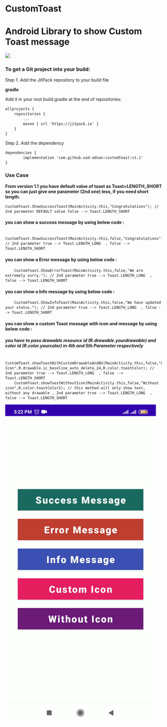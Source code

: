 # CustomToast
<h1>Android Library to show Custom Toast message</h1>

[![](https://jitpack.io/v/sad-adnan/customToast.svg)](https://jitpack.io/#sad-adnan/customToast)

<h3><b>To get a Git project into your build:</b></h3>

Step 1. Add the JitPack repository to your build file

<b>gradle</b>

Add it in your root build.gradle at the end of repositories:

	allprojects {
		repositories {
			...
			maven { url 'https://jitpack.io' }
		}
	}
Step 2. Add the dependency

	dependencies {
	        implementation 'com.github.sad-adnan:customToast:v1.1'
	}
  
  <h3><b> Use Case</b></h3>
  
  <b>From version 1.1 you have default value of toast as Toast>LENGTH_SHORT so you can just give one parameter (2nd one) less, if you need short length.</b>
  
  	CustomToast.ShowSuccessToast(MainActivity.this,"Congratulations"); // 2nd parameter DEFAULT value false --> Toast.LENGTH_SHORT
  
  <h4>you can show a success message by using below code :</h4>
        
        CustomToast.ShowSuccessToast(MainActivity.this,false,"Congratulations"); // 2nd parameter true --> Toast.LENGTH_LONG  , false --> Toast.LENGTH_SHORT
                 
  <h4>you can show a Error message by using below code :</h4>
        
        CustomToast.ShowErrorToast(MainActivity.this,false,"We are extremely sorry."); // 2nd parameter true --> Toast.LENGTH_LONG  , false --> Toast.LENGTH_SHORT
        
  <h4>you can show a Info message by using below code :</h4>
 
        CustomToast.ShowInfoToast(MainActivity.this,false,"We have updated your status."); // 2nd parameter true --> Toast.LENGTH_LONG  , false --> Toast.LENGTH_SHORT
       
       
       

   
   <h4>you can show a custom Toast message with icon and message by using below code :
   <h5>you have to pass drawable resource id (R.drawable.yourdrawable) and color id (R.color.yourcolor) in 4th and 5th Parameter respectively</h5></h4>
       
        CustomToast.showToastWithCustomDrawableAndBG(MainActivity.this,false,"Custom Icon",R.drawable.ic_baseline_auto_delete_24,R.color.toastColor); // 2nd parameter true --> Toast.LENGTH_LONG  , false --> Toast.LENGTH_SHORT
        CustomToast.showToastWithoutIcon(MainActivity.this,false,"Without icon",R.color.toastColor2); // this method will only show text, without any drawable , 2nd parameter true --> Toast.LENGTH_LONG  , false --> Toast.LENGTH_SHORT
            

           
   


<img src="https://raw.githubusercontent.com/sad-adnan/customToast/master/demo.gif"/>
